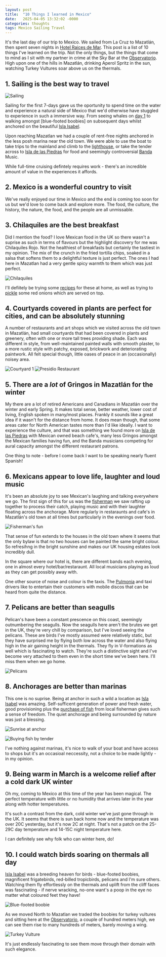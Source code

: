 ```yaml
---
layout: post
title:  "10 Things I learned in Mexico"
date:   2025-04-05 13:32:02 -0000
categories: thoughts 
tags: Mexico Sailing Travel
---
```


It's the last day of our trip to Mexico. We sailed from La Cruz to Mazatlán, then spent seven nights in [Hotel Raices de Mar][hotel]. This post is a list of 10 things I've learned on the trip. Not the only things, but the things that come to mind as I sit with my partner in crime at the Sky Bar at the [Observatorio][observe]. High upon one of the hills in Mazatlán, drinking Aperol Spritz in the sun, watching Turkey Vultures soar above us on the thermals.

## 1. Sailing is the best way to travel

![Sailing]({{site-url}}/images/elpie-sailing.jpg)

Sailing for the first 7-days gave us the oportunity to spend time on the water and experience a natural side of Mexico that we'd otherwise have stuggled to experience in such a immersive way. From seeing whales on [day 1]({{site-url}}/blog/2025/03/mexico-day1/) to walking amongst [blue-footed boobies] on subsequent days whilst anchored on the beautiful [Isla Isabel][isabel].

Upon reaching Mazatlan we had a couple of rent-free nights anchored in the less posh marina near the old town. We were able to use the boat to take trips to the mainland and climb to the [lighthouse]({{site-url}}/blog/2025/03/mexico-day-5/), or take the tender across to [Isla de las Piedras][piedras] for food and seemingly controversial [Banda][banda] Music.

While full-time cruising defintely requires work - there's an incredible amount of value in the experiences it affords.

## 2. Mexico is a wonderful country to visit

We've really enjoyed our time in Mexico and the end is coming too soon for us but we'd love to come back and explore more. The food, the culture, the history, the nature, the food, and the people are all unmissable.

## 3. Chilaquiles are the best breakfast

Did I mention the food? I love Mexican food in the UK so there wasn't a suprise as such in terms of flavours but the highlight discovery for me was Chilaquiles Rojo. Not the healthiest of breakfasts but certainly the tastiest in my opinion. The mix of the crunch in the fried tortilla chips, soaked in a salsa that softens them to a delightful texture is just perfect. The ones I had here in Mazatlan had a very gentle spicy warmth to them which was just perfect.

![Chilaquiles]({{site-url}}/images/chilaquiles.jpg)

I'll defiitely be trying some [recipes][chila] for these at home, as well as trying to [pickle][red] some red onions which are served on top.

## 4. Courtyards covered in plants are perfect for cities, and can be absolutely stunning

A number of restaurants and art shops which we visited across the old town in Mazatlán, had small courtyards that had been covered in plants and greenery, often with one or more tall trees providing shade. Each was different in style, from well-maintained painted walls with smooth plaster, to a more rustic style with patchy, exposed, brickwork and deteriorating paintwork. All felt special though, little oases of peace in an (occasionally) noisey area.

![Courtyard 1]({{site-url}}/images/courtyard1.jpg)
![Presidio Restaurant]({{site-url}}/images/presidio.jpg)

## 5. There are a *lot* of Gringos in Mazatlán for the winter

My there are a lot of retired Americans and Canadians in Mazatlán over the winter and early Spring. It makes total sense, better weather, lower cost of living, English spoken in many/most places. Frankly it sounds like a great idea if it wasn't for the distance from home. It does mean though, that some areas cater for North American tastes more than I'd like ideally. I want to experience the culture, and that was something we found more on [Isla de las Piedras][piedras] with Mexican owned beach cafe's, many less Gringos amongst the Mexican families having fun, and the Banda musicians competing for aural capacity amongst the different restaurant patrons.

One thing to note - before I come back I want to be speaking nearly fluent Spanish!

## 6. Mexicans appear to love life, laughter and loud music

It's been an absolute joy to see Mexican's laughing and talking everywhere we go. The first sign of this for us was the [fisherman]({{site-url}}/blog/2025/03/mexico-day4/) we saw rafting up together to process their catch, playing music and with their laughter floating across the anchorage. More regularly in restaraunts and cafe's in Mazatlán's old town at all times but particularly in the evenings over food.

![Fisherman's fun]({{site-url}}/images/fishermens-fun.jpg)

That sense of fun extends to the houses in the old town where it seems that the only bylaw is that no two houses can be painted the same bright colour. So refresihng in the bright sunshine and makes our UK housing estates look incredibly dull.

In the square where our hotel is, there are different bands each evening, one in almost every hotel/bar/restaraunt. All local musicians playing as loud as they can get possibly away with.

One other source of noise and colour is the taxis. The [Pulmonia][pulmonia] and taxi drivers like to entertain their customers with mobile discos that can be heard from quite the distance.

## 7. Pelicans are better than seagulls

Pelican's have been a constant prescence on this coast, seemingly outnumbering the seagulls. Now the seagulls here aren't the brutes we get in the UK, they're very chill by comparison, but I've loved seeing the pelicans. These are birds I've mostly assumed were relatively static, but they have surprised me by flying both low across the water and also flying high in the air gaining height in the thermals. They fly in V-formations as well which is fascinating to watch. They're such a distinctive sight and I've become very attached to them even in the short time we've been here. I'll miss them when we go home.

![Pelicans]({{site-url}}/images/pelican-day6.jpg)

## 8. Anchorages are better than marinas

This one is no suprise. Being at anchor in such a wild a location as [Isla Isabel][isabel] was amazing. Self-sufficent generation of power and fresh water, good provisioning plus the [purchase of fish]({{site-url}}/blog/2025/03/mexico-day2/) from local fisherman gives such a sense of freedom. The quiet anchorage and being surrounded by nature was just a blessing.

![Sunrise at anchor]({{site-url}}/images/day4-sunrise.jpg)

![Buying fish by tender]({{site-url}}/images/dewey-fishing.jpg)

I've nothing against marinas, it's nice to walk of your boat and have access to shops but it's an occasioal neccessity, not a choice to be made lightly - in my opinion.  

## 9. Being warm in March is a welcome relief after a cold dark UK winter

Oh my, coming to Mexico at this time of the year has been magical. The perfect temperature with little or no humidity that arrives later in the year along with hotter temperatures.

It's such a contrast from the dark, cold winter we've just gone through in the UK. It seems that there is sun back home now and the temperature was over 20C yesterday, but it's now 2C at night. That's not a patch on the 25-29C day temperature and 14-15C night temperature here.

I can definitely see why folk who can winter here, do!

## 10. I could watch birds soaring on thermals all day

[Isla Isabel][isabel] was a breeding heaven for birds - blue-footed boobies, magnificent frigatebirds, red-billed tropicbirds, pelicans and I'm sure others. Watching them fly effortlessly on the thermals and uplift from the cliff faces was fascinating - if nerve wracking, no-one want's a poop in the eye no matter what coloured feet they have!

![Blue-footed boobie]({{site-url}}/images/blue-footed-booby.jpg)

As we moved North to Mazatlan we traded the boobies for turkey vultures and sitting here at the [Observatorio][observe], a couple of hundred meters high, we can see them rise to many hundreds of meters, barely moving a wing.

![Turkey Vulture]({{site-url}}/images/turkey-vulture.jpg)

It's just endlessly fascinating to see them move through their domain with such elegance.

[hotel]: https://www.tripadvisor.com/Hotel_Review-g150792-d19865804-Reviews-Hotel_Raices_de_Mar-Mazatlan_Pacific_Coast.html
[observe]: https://www.tripadvisor.com/Attraction_Review-g150792-d23039168-Reviews-Observatorio_1873-Mazatlan_Pacific_Coast.html
[isabel]: https://rsis.ramsar.org/ris/1324
[piedras]: https://www.tripadvisor.com/Attraction_Review-g150792-d152282-Reviews-Stone_Island_Isla_de_las_Piedras-Mazatlan_Pacific_Coast.html
[banda]: https://web.archive.org/web/20180525133526/https://thesaltyfeet.com/mazatlan-the-land-of-banda-music/
[chila]: https://www.mexicoinmykitchen.com/how-to-cook-mexican-chilaquiles/
[red]: https://www.deliciousmagazine.co.uk/recipes/pink-pickled-onions/
[pulmonia]: https://mazatlanvisit.com/mazatlan-pulmonias.html
